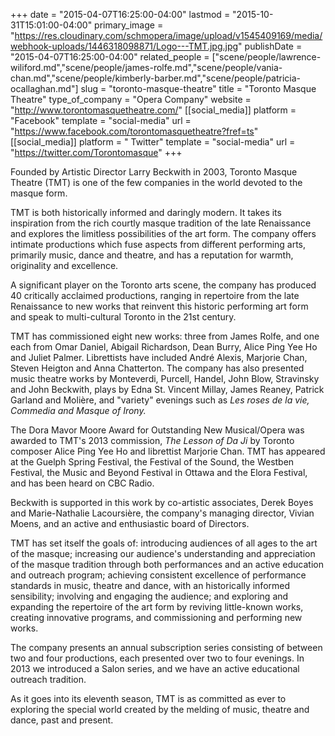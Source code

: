 +++
date = "2015-04-07T16:25:00-04:00"
lastmod = "2015-10-31T15:01:00-04:00"
primary_image = "https://res.cloudinary.com/schmopera/image/upload/v1545409169/media/webhook-uploads/1446318098871/Logo---TMT.jpg.jpg"
publishDate = "2015-04-07T16:25:00-04:00"
related_people = ["scene/people/lawrence-wiliford.md","scene/people/james-rolfe.md","scene/people/vania-chan.md","scene/people/kimberly-barber.md","scene/people/patricia-ocallaghan.md"]
slug = "toronto-masque-theatre"
title = "Toronto Masque Theatre"
type_of_company = "Opera Company"
website = "http://www.torontomasquetheatre.com/"
[[social_media]]
platform = "Facebook"
template = "social-media"
url = "https://www.facebook.com/torontomasquetheatre?fref=ts"
[[social_media]]
platform = " Twitter"
template = "social-media"
url = "https://twitter.com/Torontomasque"
+++

<p>
	Founded by Artistic Director Larry Beckwith in 2003, Toronto Masque Theatre (TMT) is one of the few companies in the world devoted to the masque form.
</p>
<p>
	TMT is both historically informed and daringly modern. It takes its inspiration from the rich courtly masque tradition of the late Renaissance and explores the limitless possibilities of the art form. The company offers intimate productions which fuse aspects from different performing arts, primarily music, dance and theatre, and has a reputation for warmth, originality and excellence.
</p>
<p>
	A significant player on the Toronto arts scene, the company has produced 40 critically acclaimed productions, ranging in repertoire from the late Renaissance to new works that reinvent this historic performing art form and speak to multi-cultural Toronto in the 21st century.
</p>
<p>
	TMT has commissioned eight new works: three from James Rolfe, and one each from Omar Daniel, Abigail Richardson, Dean Burry, Alice Ping Yee Ho and Juliet Palmer. Librettists have included André Alexis, Marjorie Chan, Steven Heigton and Anna Chatterton. The company has also presented music theatre works by Monteverdi, Purcell, Handel, John Blow, Stravinsky and John Beckwith, plays by Edna St. Vincent Millay, James Reaney, Patrick Garland and Molière, and "variety" evenings such as <em>Les roses de la vie, Commedia and Masque of Irony.</em>
</p>
<p>
	The Dora Mavor Moore Award for Outstanding New Musical/Opera was awarded to TMT's 2013 commission, <em>The Lesson of Da Ji</em> by Toronto composer Alice Ping Yee Ho and librettist Marjorie Chan. TMT has appeared at the Guelph Spring Festival, the Festival of the Sound, the Westben Festival, the Music and Beyond Festival in Ottawa and the Elora Festival, and has been heard on CBC Radio.
</p>
<p>
	Beckwith is supported in this work by co-artistic associates, Derek Boyes and Marie-Nathalie Lacoursière, the company's managing director, Vivian Moens, and an active and enthusiastic board of Directors.
</p>
<p>
	TMT has set itself the goals of: introducing audiences of all ages to the art of the masque; increasing our audience's understanding and appreciation of the masque tradition through both performances and an active education and outreach program; achieving consistent excellence of performance standards in music, theatre and dance, with an historically informed sensibility; involving and engaging the audience; and exploring and expanding the repertoire of the art form by reviving little-known works, creating innovative programs, and commissioning and performing new works.
</p>
<p>
	The company presents an annual subscription series consisting of between two and four productions, each presented over two to four evenings. In 2013 we introduced a Salon series, and we have an active educational outreach tradition.
</p>
<p>
	As it goes into its eleventh season, TMT is as committed as ever to exploring the special world created by the melding of music, theatre and dance, past and present.
</p>
